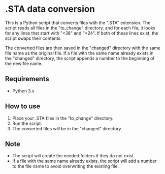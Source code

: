 # .STA data conversion
This is a Python script that converts files with the ".STA" extension. The script reads all files in the "to_change" directory, and for each file, it looks for any lines that start with "<38" and "<24". If both of these lines exist, the script swaps their contents.

The converted files are then saved in the "changed" directory with the same file name as the original file. If a file with the same name already exists in the "changed" directory, the script appends a number to the beginning of the new file name.

## Requirements 
- Python 3.x

## How to use
1. Place your .STA files in the "to_change" directory.
2. Run the script.
3. The converted files will be in the "changed" directory.

## Note
- The script will create the needed folders if they do not exist.
- If a file with the same name already exists, the script will add a number to the file name to avoid overwriting the existing file.